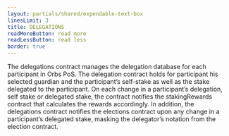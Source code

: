 ```yaml
---
layout: partials/shared/expendable-text-box
linesLimit: 3
title: DELEGATIONS
readMoreButton: read more
readLessButton: read less
border: true
---
```


The delegations contract manages the delegation database for each participant in Orbs PoS. The delegation contract holds for participant his selected guardian and the participant’s self-stake as well as the stake delegated to the participant. On each change in a participant’s delegation, self stake or delegated stake, the contract notifies the stakingRewards contract that calculates the rewards accordingly. In addition, the delegations contract notifies the elections contract upon any change in a participant’s delegated stake, masking the delegator’s notation from the election contract.
